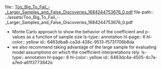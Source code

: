 file:: [Too_Big_To_Fail_-_Larger_Samples_and_False_Discoveries_1684244753676_0.pdf](../assets/Too_Big_To_Fail_-_Larger_Samples_and_False_Discoveries_1684244753676_0.pdf)
file-path:: ../assets/Too_Big_To_Fail_-_Larger_Samples_and_False_Discoveries_1684244753676_0.pdf

- Monte Carlo approach to show the behavior of the coefficient and p-values as a function of sample size
  ls-type:: annotation
  hl-page:: 6
  hl-color:: yellow
  id:: 6463dba8-ca3d-428c-9513-f5731706b8da
- we also recommend taking advantage of the large sample for evaluating model assumptions on which the coefficient interpretations rely. 
  ls-type:: annotation
  hl-page:: 6
  hl-color:: yellow
  id:: 6463dc4a-4505-4c7a-a7ed-a61f3773842e